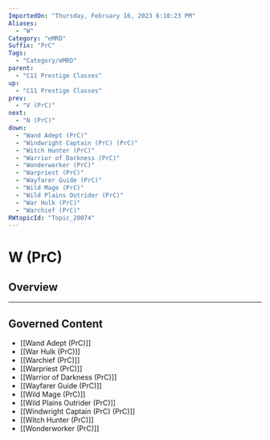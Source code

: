 ```yaml
---
ImportedOn: "Thursday, February 16, 2023 6:10:23 PM"
Aliases:
  - "W"
Category: "eMRD"
Suffix: "PrC"
Tags:
  - "Category/eMRD"
parent:
  - "C11 Prestige Classes"
up:
  - "C11 Prestige Classes"
prev:
  - "V (PrC)"
next:
  - "N (PrC)"
down:
  - "Wand Adept (PrC)"
  - "Windwright Captain (PrC) (PrC)"
  - "Witch Hunter (PrC)"
  - "Warrior of Darkness (PrC)"
  - "Wonderworker (PrC)"
  - "Warpriest (PrC)"
  - "Wayfarer Guide (PrC)"
  - "Wild Mage (PrC)"
  - "Wild Plains Outrider (PrC)"
  - "War Hulk (PrC)"
  - "Warchief (PrC)"
RWtopicId: "Topic_20074"
---
```

# W (PrC)
## Overview
---
## Governed Content
- [[Wand Adept (PrC)]]
- [[War Hulk (PrC)]]
- [[Warchief (PrC)]]
- [[Warpriest (PrC)]]
- [[Warrior of Darkness (PrC)]]
- [[Wayfarer Guide (PrC)]]
- [[Wild Mage (PrC)]]
- [[Wild Plains Outrider (PrC)]]
- [[Windwright Captain (PrC) (PrC)]]
- [[Witch Hunter (PrC)]]
- [[Wonderworker (PrC)]]

